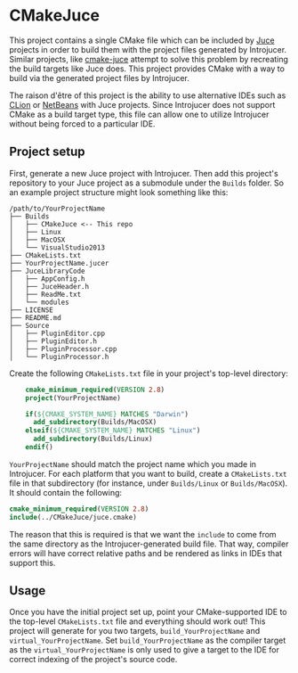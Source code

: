 CMakeJuce
=========

This project contains a single CMake file which can be included by
[Juce][juce] projects in order to build them with the project files generated
by Introjucer. Similar projects, like [cmake-juce][cmake-juce] attempt to
solve this problem by recreating the build targets like Juce does. This
project provides CMake with a way to build via the generated project files by
Introjucer.

The raison d'être of this project is the ability to use alternative IDEs such
as [CLion][clion] or [NetBeans][netbeans] with Juce projects. Since Introjucer
does not support CMake as a build target type, this file can allow one to
utilize Introjucer without being forced to a particular IDE.


Project setup
-------------

First, generate a new Juce project with Introjucer. Then add this project's
repository to your Juce project as a submodule under the `Builds` folder. So
an example project structure might look something like this:

    /path/to/YourProjectName
    ├── Builds
    │   ├── CMakeJuce <-- This repo
    │   ├── Linux
    │   ├── MacOSX
    │   └── VisualStudio2013
    ├── CMakeLists.txt
    ├── YourProjectName.jucer
    ├── JuceLibraryCode
    │   ├── AppConfig.h
    │   ├── JuceHeader.h
    │   ├── ReadMe.txt
    │   └── modules
    ├── LICENSE
    ├── README.md
    ├── Source
    │   ├── PluginEditor.cpp
    │   ├── PluginEditor.h
    │   ├── PluginProcessor.cpp
    │   └── PluginProcessor.h


Create the following `CMakeLists.txt` file in your project's top-level
directory:

```cmake
    cmake_minimum_required(VERSION 2.8)
    project(YourProjectName)

    if(${CMAKE_SYSTEM_NAME} MATCHES "Darwin")
      add_subdirectory(Builds/MacOSX)
    elseif(${CMAKE_SYSTEM_NAME} MATCHES "Linux")
      add_subdirectory(Builds/Linux)
    endif()
```

`YourProjectName` should match the project name which you made in Introjucer.
For each platform that you want to build, create a `CMakeLists.txt` file in
that subdirectory (for instance, under `Builds/Linux` or `Builds/MacOSX`). It
should contain the following:

```cmake
cmake_minimum_required(VERSION 2.8)
include(../CMakeJuce/juce.cmake)
```

The reason that this is required is that we want the `include` to come from
the same directory as the Introjucer-generated build file. That way, compiler
errors will have correct relative paths and be rendered as links in IDEs that
support this.


Usage
-----

Once you have the initial project set up, point your CMake-supported IDE to
the top-level `CMakeLists.txt` file and everything should work out! This
project will generate for you two targets, `build_YourProjectName` and
`virtual_YourProjectName`. Set `build_YourProjectName` as the compiler target
as the `virtual_YourProjectName` is only used to give a target to the IDE for
correct indexing of the project's source code.


[juce]: http://www.juce.com
[cmake-juce]: https://github.com/nclack/cmake-juce
[clion]: https://www.jetbrains.com/clion/
[netbeans]: https://netbeans.org/features/cpp/
